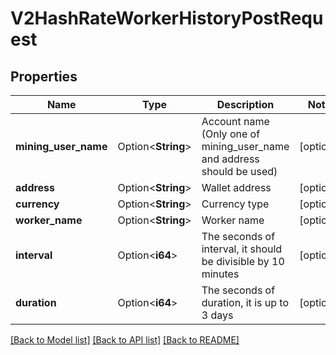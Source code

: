 # V2HashRateWorkerHistoryPostRequest

## Properties

Name | Type | Description | Notes
------------ | ------------- | ------------- | -------------
**mining_user_name** | Option<**String**> | Account name (Only one of mining_user_name and address should be used) | [optional]
**address** | Option<**String**> | Wallet address | [optional]
**currency** | Option<**String**> | Currency type | [optional]
**worker_name** | Option<**String**> | Worker name | [optional]
**interval** | Option<**i64**> | The seconds of interval, it should be divisible by 10 minutes | [optional]
**duration** | Option<**i64**> | The seconds of duration, it is up to 3 days | [optional]

[[Back to Model list]](../README.md#documentation-for-models) [[Back to API list]](../README.md#documentation-for-api-endpoints) [[Back to README]](../README.md)


